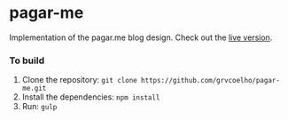 # pagar-me

Implementation of the pagar.me blog design.
Check out the [live version](https://grvcoelho.github.io/pagar-me).

### To build

1. Clone the repository:
`git clone https://github.com/grvcoelho/pagar-me.git`
2. Install the dependencies:
`npm install`
3. Run:
`gulp`
